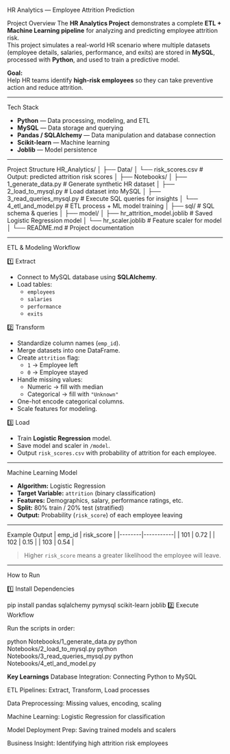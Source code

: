 HR Analytics — Employee Attrition Prediction

Project Overview
The **HR Analytics Project** demonstrates a complete **ETL + Machine Learning pipeline** for analyzing and predicting employee attrition risk.  
This project simulates a real-world HR scenario where multiple datasets (employee details, salaries, performance, and exits) are stored in **MySQL**, processed with **Python**, and used to train a predictive model.

**Goal:**  
Help HR teams identify **high-risk employees** so they can take preventive action and reduce attrition.

---

Tech Stack
- **Python** — Data processing, modeling, and ETL
- **MySQL** — Data storage and querying
- **Pandas / SQLAlchemy** — Data manipulation and database connection
- **Scikit-learn** — Machine learning
- **Joblib** — Model persistence

---

Project Structure
HR_Analytics/
│
├── Data/
│ └── risk_scores.csv # Output: predicted attrition risk scores
│
├── Notebooks/
│ ├── 1_generate_data.py # Generate synthetic HR dataset
│ ├── 2_load_to_mysql.py # Load dataset into MySQL
│ ├── 3_read_queries_mysql.py # Execute SQL queries for insights
│ └── 4_etl_and_model.py # ETL process + ML model training
│
├── sql/ # SQL schema & queries
│
├── model/
│ ├── hr_attrition_model.joblib # Saved Logistic Regression model
│ └── hr_scaler.joblib # Feature scaler for model
│
└── README.md # Project documentation


---

ETL & Modeling Workflow

1️⃣ Extract
- Connect to MySQL database using **SQLAlchemy**.
- Load tables:  
  - `employees`
  - `salaries`
  - `performance`
  - `exits`

2️⃣ Transform
- Standardize column names (`emp_id`).
- Merge datasets into one DataFrame.
- Create `attrition` flag:  
  - `1` → Employee left  
  - `0` → Employee stayed
- Handle missing values:
  - Numeric → fill with median
  - Categorical → fill with `"Unknown"`
- One-hot encode categorical columns.
- Scale features for modeling.

3️⃣ Load
- Train **Logistic Regression** model.
- Save model and scaler in `/model`.
- Output `risk_scores.csv` with probability of attrition for each employee.

---

Machine Learning Model
- **Algorithm:** Logistic Regression  
- **Target Variable:** `attrition` (binary classification)  
- **Features:** Demographics, salary, performance ratings, etc.  
- **Split:** 80% train / 20% test (stratified)  
- **Output:** Probability (`risk_score`) of each employee leaving

---

Example Output
| emp_id | risk_score |
|--------|-----------|
| 101    | 0.72      |
| 102    | 0.15      |
| 103    | 0.54      |

> Higher `risk_score` means a greater likelihood the employee will leave.

---

How to Run

1️⃣ Install Dependencies

pip install pandas sqlalchemy pymysql scikit-learn joblib
2️⃣ Execute Workflow

Run the scripts in order:

python Notebooks/1_generate_data.py
python Notebooks/2_load_to_mysql.py
python Notebooks/3_read_queries_mysql.py
python Notebooks/4_etl_and_model.py


**Key Learnings**
Database Integration: Connecting Python to MySQL

ETL Pipelines: Extract, Transform, Load processes

Data Preprocessing: Missing values, encoding, scaling

Machine Learning: Logistic Regression for classification

Model Deployment Prep: Saving trained models and scalers

Business Insight: Identifying high attrition risk employees

